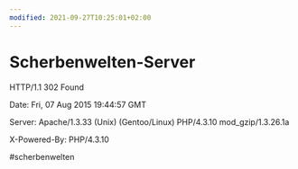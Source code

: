 ```yaml
---
modified: 2021-09-27T10:25:01+02:00
---
```


# Scherbenwelten-Server


HTTP/1.1 302 Found




Date: Fri, 07 Aug 2015 19:44:57 GMT

Server: Apache/1.3.33 (Unix)  (Gentoo/Linux) 
PHP/4.3.10 mod_gzip/1.3.26.1a

X-Powered-By: PHP/4.3.10

#scherbenwelten

